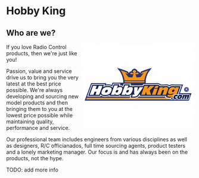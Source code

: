 # Hobby King

## Who are we?

<img src="/purchase/Hobby-King/hobbyking-logo.png" align="right" /> If you love Radio Control products, then we're just like you!

Passion, value and service drive us to bring you the very latest at the best price possible. We're always developing and sourcing new model products and then bringing them to you at the lowest price possible while maintaining quality, performance and service.

Our professional team includes engineers from various disciplines as well as designers, R/C officianados, full time sourcing agents, product testers and a lonely marketing manager. Our focus is and has always been on the products, not the hype.

TODO: add more info